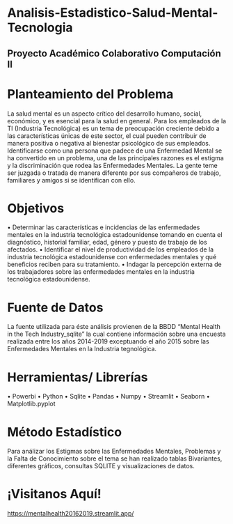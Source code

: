 # Analisis-Estadistico-Salud-Mental-Tecnologia
## Proyecto Académico Colaborativo Computación II
# Planteamiento del Problema
La salud mental es un aspecto crítico del desarrollo humano, social, económico, y es esencial para la salud en general.  Para los empleados de la TI (Industria Tecnológica) es un tema de preocupación creciente debido a las características únicas de este sector, el cual pueden contribuir de manera positiva o negativa al bienestar psicológico de sus empleados. Identificarse como una persona que padece de una Enfermedad Mental se ha convertido en un problema, una de las principales razones es el estigma y la discriminación que rodea las Enfermedades Mentales. La gente teme ser juzgada o tratada de manera diferente por sus compañeros de trabajo, familiares y amigos si se identifican con ello.

# Objetivos
•	Determinar las características e incidencias de las enfermedades mentales en la industria tecnológica estadounidense tomando en cuenta el diagnóstico, historial familiar, edad, género y puesto de trabajo de los afectados. •	Identificar el nivel de productividad de los empleados de la industria tecnológica estadounidense con enfermedades mentales y qué beneficios reciben para su tratamiento. •	Indagar la percepción externa de los trabajadores sobre las enfermedades mentales en la industria tecnológica estadounidense.


# Fuente de Datos
La fuente utilizada para éste análisis provienen de la BBDD  “Mental Health in the Tech Industry_sqlite”  la cual contiene información sobre una encuesta realizada entre los años 2014-2019 exceptuando el año 2015 sobre las Enfermedades Mentales en la Industria tegnológica.


# Herramientas/ Librerías
• 	Powerbi  • Python  • Sqlite  • Pandas  • Numpy  • Streamlit  • Seaborn  • Matplotlib.pyplot


# Método Estadístico
Para análizar los Estigmas sobre las Enfermedades Mentales, Problemas y la Falta de Conocimiento sobre el tema se han realizado tablas Bivariantes, diferentes gráficos, consultas SQLITE y visualizaciones de datos.

# ¡Visitanos Aquí!
https://mentalhealth20162019.streamlit.app/
 
